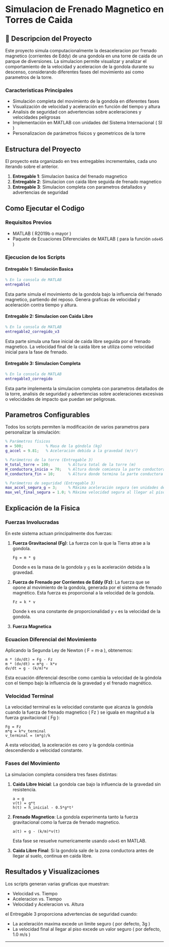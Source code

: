 # Simulacion de Frenado Magnetico en Torres de Caida

## 🎢 Descripcion del Proyecto

Este proyecto simula computacionalmente la desaceleracion por frenado magnetico (corrientes de Eddy) de una gondola en una torre de caida de un parque de diversiones. La simulacion permite visualizar y analizar el comportamiento de la velocidad y aceleracion de la gondola durante su descenso, considerando diferentes fases del movimiento asi como parametros de la torre.

### Caracteristicas Principales

- Simulación completa del movimiento de la gondola en diferentes fases
- Visualización de velocidad y aceleración en función del tiempo y altura
- Analisis de seguridad con advertencias sobre aceleraciones y velocidades peligrosas
- Implementación en MATLAB con unidades del Sistema Internacional ( SI )
- Personalizacion de parámetros fisicos y geometricos de la torre

## Estructura del Proyecto

El proyecto esta organizado en tres entregables incrementales, cada uno iterando sobre el anterior.

1. **Entregable 1**: Simulacion basica del frenado magnetico
2. **Entregable 2**: Simulacion con caida libre seguida de frenado magnetico
3. **Entregable 3**: Simulacion completa con parametros detallados y advertencias de seguridad

## Como Ejecutar el Codigo

### Requisitos Previos

- MATLAB ( R2019b o mayor )
- Paquete de Ecuaciones Diferenciales de MATLAB ( para la función `ode45` )

### Ejecucion de los Scripts

#### Entregable 1: Simulación Basica

```matlab
% En la consola de MATLAB
entregable1
```

Esta parte simula el movimiento de la gondola bajo la influencia del frenado magnetico, partiendo del reposo. Genera graficas de velocidad y aceleración contra tiempo y altura.

#### Entregable 2: Simulacion con Caida Libre

```matlab
% En la consola de MATLAB
entregable2_corregido_v3
```

Esta parte simula una fase inicial de caida libre seguida por el frenado magnetico. La velocidad final de la caida libre se utiliza como velocidad inicial para la fase de frenado.

#### Entregable 3: Simulacion Completa

```matlab
% En la consola de MATLAB
entregable3_corregido
```

Esta parte implementa la simulacion completa con parametros detallados de la torre, analisis de seguridad y advertencias sobre aceleraciones excesivas o velocidades de impacto que puedan ser peligrosas.

## Parametros Configurables

Todos los scripts permiten la modificación de varios parametros para personalizar la simulación:

```matlab
% Parámetros físicos
m = 500;          % Masa de la góndola (kg)
g_accel = 9.81;   % Aceleración debida a la gravedad (m/s²)

% Parámetros de la torre (Entregable 3)
H_total_torre = 100;        % Altura total de la torre (m)
H_conductora_inicio = 70;   % Altura donde comienza la parte conductora (m)
H_conductora_fin = 10;      % Altura donde termina la parte conductora (m)

% Parámetros de seguridad (Entregable 3)
max_accel_segura_g = 3;     % Máxima aceleración segura (en unidades de g)
max_vel_final_segura = 1.0; % Máxima velocidad segura al llegar al piso (m/s)
```

## Explicación de la Fisica

### Fuerzas Involucradas

En este sistema actuan principalmente dos fuerzas:

1. **Fuerza Gravitacional (Fg)**: La fuerza con la que la Tierra atrae a la gondola.
   ```
   Fg = m * g
   ```
   Donde `m` es la masa de la gondola y `g` es la aceleración debida a la gravedad.

2. **Fuerza de Frenado por Corrientes de Eddy (Fz)**: La fuerza que se opone al movimiento de la gondola, generada por el sistema de frenado magnético. Esta fuerza es proporcional a la velocidad de la gondola.
   ```
   Fz = k * v
   ```
   Donde `k` es una constante de proporcionalidad y `v` es la velocidad de la gondola.

3. **Fuerza Magnetica**

### Ecuacion Diferencial del Movimiento

Aplicando la Segunda Ley de Newton ( F = m·a ), obtenemos:

```
m * (dv/dt) = Fg - Fz
m * (dv/dt) = m*g - k*v
dv/dt = g - (k/m)*v
```

Esta ecuación diferencial describe como cambia la velocidad de la góndola con el tiempo bajo la influencia de la gravedad y el frenado magnético.

### Velocidad Terminal

La velocidad terminal es la velocidad constante que alcanza la gondola cuando la fuerza de frenado magnetico ( Fz ) se iguala en magnitud a la fuerza gravitacional ( Fg ):

```
Fg = Fz
m*g = k*v_terminal
v_terminal = (m*g)/k
```

A esta velocidad, la aceleración es cero y la gondola continúa descendiendo a velocidad constante.

### Fases del Movimiento

La simulacion completa considera tres fases distintas:

1. **Caida Libre Inicial**: La gondola cae bajo la influencia de la gravedad sin resistencia.
   ```
   a = g
   v(t) = g*t
   h(t) = h_inicial - 0.5*g*t²
   ```

2. **Frenado Magnetico**: La gondola experimenta tanto la fuerza gravitacional como la fuerza de frenado magnetico.
   ```
   a(t) = g - (k/m)*v(t)
   ```
   Esta fase se resuelve numericamente usando `ode45` en MATLAB.

3. **Caida Libre Final**: Si la gondola sale de la zona conductora antes de llegar al suelo, continua en caida libre.

## Resultados y Visualizaciones

Los scripts generan varias graficas que muestran:

- Velocidad vs. Tiempo
- Aceleracion vs. Tiempo
- Velocidad y Aceleracion vs. Altura

el Entregable 3 proporciona advertencias de seguridad cuando:
     
- La aceleración maxima excede un limite seguro ( por defecto, 3g )
- La velocidad final al llegar al piso excede un valor seguro ( por defecto, 1.0 m/s )

---

<p align="center">
</p>
